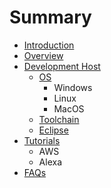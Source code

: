# Summary

* [Introduction](README.md)
* [Overview](documentation.md)
* [Development Host](devhost.md)
   * [OS](os.md)
       * Windows
       * Linux
       * MacOS
   * [Toolchain](toolchain.md)
   * [Eclipse](eclipse.md)
* [Tutorials](tutorials.md)
   * AWS
   * Alexa
* [FAQs](faqs.md)

